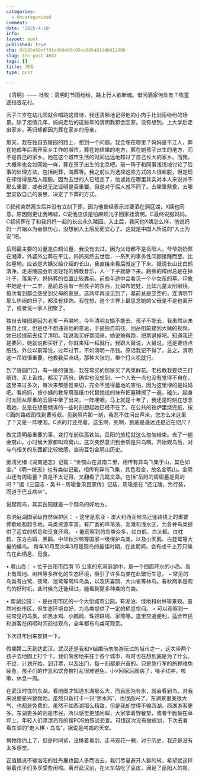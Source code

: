 ```yaml
---
categories:
  - Uncategorized
comment: 
date: '2025-4-10'
info: 
layout: post
published: true
sha: 9d985e58eff91edb9495c95ca0854011d681290b
slug: the-post-4687
tags: []
title: 清明
type: post

---
```

《清明》—— 杜牧：清明时节雨纷纷，路上行人欲断魂。借问酒家何处有？牧童遥指杏花村。

云子三岁在幼儿园就会唱跳这首诗，我还清晰地记得他的小肉手比划雨纷纷的场景。除了疫情几年，妈妈走后的这些年的清明我都会回家。没有想到，上大学后走出家乡，再归却都因为葬在家乡的母亲。

那天，我在独自去陵园的路上，想到一个问题。我会埋在哪里？妈妈是平江人，葬在她成年后离开家乡工作的城市，葬在她结婚的地方，葬在她孩子出生的地方，而不是自己的家乡。她在这个城市生活的时间远远地超过了自己长大的家乡。而我，大概率也会如同她一样，葬在孩子出生的北京吧。前一阵子和同事浅浅地讨论了后事的处理方法，包括树葬，海葬等。我之前认为选择这些方式的人很超脱，但是现在却觉得是后人超脱。因为去世的人已经走了，他或她在哪里其实对本人来说并不那么重要，或者说无法证明是否重要。但是对于后人就不同了。去哪里祭奠，去哪里安放自己的哀思，决定了下葬的方式。

C叔叔突然离世后并没有立刻下葬，因为他曾经表示过要洒在洞庭湖，X姨也同意。原因则更让我唏嘘，C说他应该是怕麻烦儿子回家挂清明。C最终说服妈妈。C叔叔葬在了和我妈妈一起的长山永久陵园。入土后，我问他X姨怎么样，他说妈妈一开始以为会很伤心，没想到入土后反而安心了。这就是中国人所说的“入土为安”吧。

岳阳最主要的公墓是白鹤公墓，我没有去过。因为父母都不是岳阳人，爷爷奶奶葬在湘潭，外婆外公葬在平江。妈妈突然去世后，一系列的事务性问题接踵而至，比如墓地。应该是大姨父给介绍的长山，我直接来看后就定了下来。据说长山比白鹤清净。走进陵园会听见轻轻的佛教音乐，人一下子就静下来。路旁的樟树总是在掉叶子，落果子。妈妈葬的位置比较靠前。前些年途中会看见一个小女孩的墓。印象中她是十一二岁。墓前总会有一些孩子的东西，比如布娃娃，比如儿童太阳眼镜。每次看到都会感受到父母的哀思。这两年再没见到了，墓前总是空空的，连清明节那么热闹的日子，都没有挂饰。我在想，这个世界上最思念她的父母是不是也离开了，或者说一家人团聚了。

独自去陵园是因为老爹一再嘱咐，今年清明女婿不能去，孩子不能去。我虽然从未独自上坟，但是也不想违背他的意思，于是独自前往。回岳阳前接到大姨的视频，她已经提前去挂了清明。我说我买好票回来。她说难得跑，把票退掉吧。知道我还是要回，她就说都买好了，你就来拜一拜就行。我跟大舅说，大舅说，还是要烧点纸钱。外公以前常说，过年过节，不如清明一吊钱。原话我记不得了，总之，清明这一吊钱很重要。他教我买点纸，那种大张的，带个打火机就行。

到了陵园门口，有一排的铺面，我在常买的那家买了两束鲜花。老板教我要烧三打纸钱，买上香烛，都买了两份。确实也没想到，一个人去一点也没有觉得不自在，这里来过多次，每次来都感觉亲切，完全不觉得墓地的害怕，因为这里埋的是妈妈吧。看妈妈，按小姨的教导用湿纸巾代替她说的抹布把墓碑擦了一遍，磕头。起身时太阳从厚重的云层中晕了出来，一阵哽咽，马上就是十年了，我还是时刻在想念着她，总是在想要倾诉的一些时刻想起她已经不在了。在公共的铁炉里烧完纸，按C画的路线图找到曹叔叔。见到照片那一刻，我忍不住问出声来，您怎么来这里了？又是一阵哽咽。C点的灯还亮着。这生啊，死啊，到底是遥远还是近在咫尺？

做完清明最重要的事，变打车前往高铁站。岳阳的旅程就这么匆匆结束。去了一趟金鹗山。小时候大家都叫鸡窝山，这次突然意识到金鹗是只鸟啊。开始观鸟后，对与鸟相关的东西都比较敏感。查询豆包金鹗山历史。

据清光绪《湖南通志》记载：“金鹗山在县南二里，相传有异鸟飞集于山，其色如金。”《明一统志》也有类似记载，相传有异鸟飞集，其色若金，故名金鹗山。金鹗山还有周瑜墓？真是不太记得，又翻看了几篇文章。包括“岳阳的周瑜墓是真的吗？”据《三国志・吴书・周瑜鲁肃吕蒙传》记载，周瑜是在 “还江陵，为行装，而道于巴丘病卒”。

说起观鸟，其实岳阳就是一个观鸟的好地方。

东洞庭湖国家级自然保护区：
◦ 这里是东亚 - 澳大利西亚候鸟迁徙路线上的重要停歇地和越冬地，鸟类资源丰富。有广袤的芦苇荡、泥滩和浅水区，为各种鸟类提供了适宜的栖息和觅食环境。
◦ 能观察到的鸟类众多，如白鹤、白头鹤、白枕鹤、东方白鹳、黑鹳、中华秋沙鸭等国家一级保护鸟类，以及小天鹅、白琵鹭等大量的候鸟。
每年10月至次年3月是观鸟的最佳时期，在此期间，会有成千上万只候鸟在此栖息、觅食。

• 君山岛：
◦ 位于岳阳市西南 15 公里的东洞庭湖中，是一个四面环水的小岛。岛上有湿地、树林等多样化的生态环境，吸引了许多鸟类在此繁衍生息。
◦ 常见的鸟类有白鹭、夜鹭、池鹭等鹭科鸟类，以及灰喜鹊、大山雀等林鸟。春秋两季是观鸟的好时机，此时候鸟迁徙经过，能看到更多种类的鸟类。

• 南湖公园：
◦ 是岳阳市区的一个大型城市公园，有湖泊、绿地和树林等景观。虽然地处市区，但生态环境良好，为鸟类提供了一定的栖息空间。
◦ 可以观察到一些常见的鸟类，如黑水鸡、小䴙䴘、珠颈斑鸠、家燕等。这里交通便利，适合市民和游客在闲暇时间前往观鸟，全年都有鸟类可观赏。

下次过年回来安排一下。

假期第二天到达武汉。武汉还是我和V结婚前匆匆游玩过的城市之一，这次带两个孩子去地图上打个卡。我们匆匆地来往于各个城市，有时也在想到底是为了什么。不过，计划开始，到订票，以及出门，每一刻都是兴奋的。只是急行军的旅程难免疲惫，孩子们的作息和饮食被打乱很难避免。小V回家后就病了，嗓子红肿，咳嗽，休息一周。

在武汉时住的东湖。看地图才知道东湖那么大，而且因为有水，就会看到鸟，对我来说便是兴致勃勃。虽然只新打卡一只“黑水鸡”，也很高兴了。东湖景很美很大气，也都是免费的，虽然不如西湖那么精致，但是我却觉得不输西湖。西湖游客更多，东湖更多的则是市民，所以感觉更加闲暇，大家拿着野餐垫，或者干脆躺在草坪上，年轻人们漂漂亮亮的摆POS拍照谈恋爱。可惜这次没有做规划，下次去看看东湖的“走人棋・鸟岛”，据说是鸬鹚的天堂。

博物馆约上了，但是时间紧，没排着看剑，走马观花一圈，对于历史，我还是没有太多感觉。

正值据说不输洛阳的牡丹展也因人多而没去，我们尽量避开人群的转，希望就这样带着孩子们多享受些闲暇。离开武汉前，在火车站吃了豆皮，满足了岳阳人的胃。

